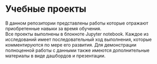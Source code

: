 # Учебные проекты
В данном репозитории представлены работы которые отражают приобретенные навыки за время обучения.  
Все проекты выполнены в блокноте Jupyter notebook. Каждое из исследований имеет последовательный ход выполнения, которые комментируются по мере его развития. Для демонстрации полноценной работы с данными также имеются дополнительные материалы в виде дашбордов и презентации.
 
